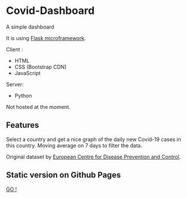 # Covid-Dashboard
A simple dashboard

It is using [Flask microframework](https://flask.palletsprojects.com/en/1.1.x/).

Client :
- HTML
- CSS (Bootstrap CDN)
- JavaScript

Server:
- Python

Not hosted at the moment.

## Features

Select a country and get a nice graph of the daily new Covid-19 cases in this country. Moving average on 7 days to filter the data.

Original dataset by [European Centre for Disease Prevention and Control](https://www.ecdc.europa.eu/en/publications-data/download-todays-data-geographic-distribution-covid-19-cases-worldwide).

## Static version on Github Pages

[GO !](https://krusty-is-cool.github.io/Covid-Dashboard/)

